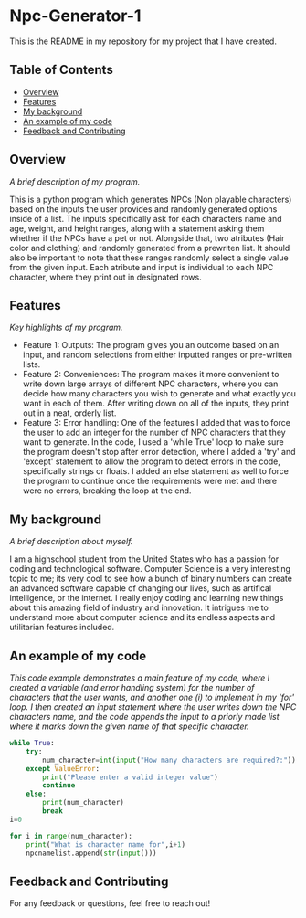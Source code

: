 # Npc-Generator-1

This is the README in my repository for my project that I have created.

## Table of Contents

- [Overview](#overview)
- [Features](#features)
- [My background](#my-background)
- [An example of my code](#an-example-of-my-code)
- [Feedback and Contributing](#feedback-and-contributing)

## Overview

*A brief description of my program.*

This is a python program which generates NPCs (Non playable characters) based on the inputs the user provides and randomly generated 
options inside of a list. The inputs specifically ask for each characters name and age, weight, and height ranges, along with a statement
asking them whether if the NPCs have a pet or not. Alongside that, two atributes (Hair color and clothing) and randomly generated from a 
prewriten list. It should also be important to note that these ranges randomly select a single value from the given input. Each atribute and 
input is individual to each NPC character, where they print out in designated rows.


## Features

*Key highlights of my program.*

- Feature 1: Outputs: The program gives you an outcome based on an input, and random selections from either inputted ranges or pre-written
  lists.
- Feature 2: Conveniences: The program makes it more convenient to write down large arrays of different NPC characters, where you can decide
  how many characters you wish to generate and what exactly you want in each of them. After writing down on all of the inputs, they print out
  in a neat, orderly list.
- Feature 3: Error handling: One of the features I added that was to force the user to add an integer for the number of NPC characters that
  they want to generate. In the code, I used a 'while True' loop to make sure the program doesn't stop after error detection, where I added a
  'try' and 'except' statement to allow the program to detect errors in the code, specifically strings or floats. I added an else statement as
  well to force the program to continue once the requirements were met and there were no errors, breaking the loop at the end.


## My background

*A brief description about myself.*

I am a highschool student from the United States who has a passion for coding and technological software. Computer Science is a very
interesting topic to me; its very cool to see how a bunch of binary numbers can create an advanced software capable of changing our lives,
such as artifical intelligence, or the internet. I really enjoy coding and learning new things about this amazing field of industry and 
innovation. It intrigues me to understand more about computer science and its endless aspects and utilitarian features included.

## An example of my code

*This code example demonstrates a main feature of my code, where I created a variable (and error handling system) for the number of characters
that the user wants, and another one (i) to implement in my 'for' loop. I then created an input statement where the user writes down the NPC
characters name, and the code appends the input to a priorly made list where it marks down the given name of that specific character.*

```python
while True:
    try:
        num_character=int(input("How many characters are required?:"))
    except ValueError:
        print("Please enter a valid integer value")
        continue
    else:
        print(num_character)
        break
i=0

for i in range(num_character):
    print("What is character name for",i+1)
    npcnamelist.append(str(input()))
```

## Feedback and Contributing

For any feedback or questions, feel free to reach out!


